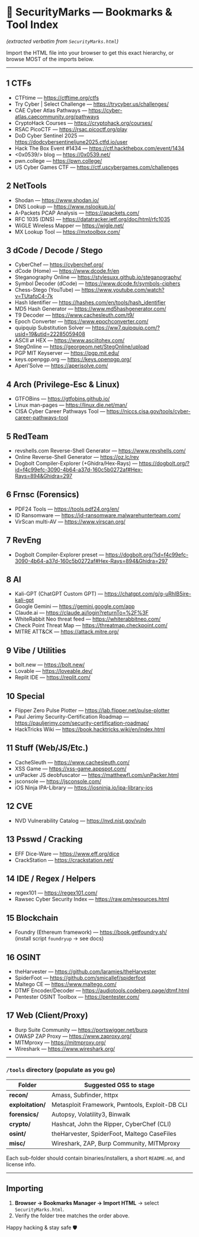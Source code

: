 # 🔐 SecurityMarks — Bookmarks & Tool Index  
*(extracted verbatim from `SecurityMarks.html`)*

Import the HTML file into your browser to get this exact hierarchy, or browse MOST of the imports below.

---

## 1  CTFs
- CTFtime — <https://ctftime.org/ctfs>
- Try Cyber | Select Challenge — <https://trycyber.us/challenges/>
- CAE Cyber Atlas Pathways — <https://cyber-atlas.caecommunity.org/pathways>
- CryptoHack Courses — <https://cryptohack.org/courses/>
- RSAC PicoCTF — <https://rsac.picoctf.org/play>
- DoD Cyber Sentinel 2025 — <https://dodcybersentineljune2025.ctfd.io/user>
- Hack The Box Event #1434 — <https://ctf.hackthebox.com/event/1434>
- &lt;0x0539/&gt; blog — <https://0x0539.net/>
- pwn.college — <https://pwn.college/>
- US Cyber Games CTF — <https://ctf.uscybergames.com/challenges>

## 2  NetTools
- Shodan — <https://www.shodan.io/>
- DNS Lookup — <https://www.nslookup.io/>
- A-Packets PCAP Analysis — <https://apackets.com/>
- RFC 1035 (DNS) — <https://datatracker.ietf.org/doc/html/rfc1035>
- WiGLE Wireless Mapper — <https://wigle.net/>
- MX Lookup Tool — <https://mxtoolbox.com/>

## 3  dCode / Decode / Stego
- CyberChef — <https://cyberchef.org/>
- dCode (Home) — <https://www.dcode.fr/en>
- Steganography Online — <https://stylesuxx.github.io/steganography/>
- Symbol Decoder (dCode) — <https://www.dcode.fr/symbols-ciphers>
- Chess-Stego (YouTube) — <https://www.youtube.com/watch?v=TUtafoC4-7k>
- Hash Identifier — <https://hashes.com/en/tools/hash_identifier>
- MD5 Hash Generator — <https://www.md5hashgenerator.com/>
- T9 Decoder — <https://www.cachesleuth.com/t9/>
- Epoch Converter — <https://www.epochconverter.com/>
- quipquip Substitution Solver — <https://ww7.quipquip.com/?usid=19&utid=22285059408>
- ASCII ⇄ HEX — <https://www.asciitohex.com/>
- StegOnline — <https://georgeom.net/StegOnline/upload>
- PGP MIT Keyserver — <https://pgp.mit.edu/>
- keys.openpgp.org — <https://keys.openpgp.org/>
- Aperi’Solve — <https://aperisolve.com/>

## 4  Arch (Privilege-Esc & Linux)
- GTFOBins — <https://gtfobins.github.io/>
- Linux man-pages — <https://linux.die.net/man/>
- CISA Cyber Career Pathways Tool — <https://niccs.cisa.gov/tools/cyber-career-pathways-tool>

## 5  RedTeam
- revshells.com Reverse-Shell Generator — <https://www.revshells.com/>
- Online Reverse-Shell Generator — <https://oz.lc/rev>  <!-- link name in file › turns to dogbolt? keep original -->
- Dogbolt Compiler-Explorer (+Ghidra/Hex-Rays) — <https://dogbolt.org/?id=f4c99efc-3090-4b64-a37d-160c5b0272af#Hex-Rays=894&Ghidra=297>

## 6  Frnsc (Forensics)
- PDF24 Tools — <https://tools.pdf24.org/en/>
- ID Ransomware — <https://id-ransomware.malwarehunterteam.com/>
- VirScan multi-AV — <https://www.virscan.org/>

## 7  RevEng
- Dogbolt Compiler-Explorer preset — <https://dogbolt.org/?id=f4c99efc-3090-4b64-a37d-160c5b0272af#Hex-Rays=894&Ghidra=297>

## 8  AI
- Kali-GPT (ChatGPT Custom GPT) — <https://chatgpt.com/g/g-uRhIB5ire-kali-gpt>
- Google Gemini — <https://gemini.google.com/app>
- Claude.ai — <https://claude.ai/login?returnTo=%2F%3F>
- WhiteRabbit Neo threat feed — <https://whiterabbitneo.com/>
- Check Point Threat Map — <https://threatmap.checkpoint.com/>
- MITRE ATT&CK — <https://attack.mitre.org/>

## 9  Vibe / Utilities
- bolt.new — <https://bolt.new/>
- Lovable — <https://loveable.dev/>  <!-- alias “Lovable” -->
- Replit IDE — <https://replit.com/>

## 10  Special
- Flipper Zero Pulse Plotter — <https://lab.flipper.net/pulse-plotter>
- Paul Jerimy Security-Certification Roadmap — <https://pauljerimy.com/security-certification-roadmap/>
- HackTricks Wiki — <https://book.hacktricks.wiki/en/index.html>

## 11  Stuff (Web/JS/Etc.)
- CacheSleuth — <https://www.cachesleuth.com/>
- XSS Game — <https://xss-game.appspot.com/>
- unPacker JS deobfuscator — <https://matthewfl.com/unPacker.html>
- jsconsole — <https://jsconsole.com/>
- iOS Ninja IPA-Library — <https://iosninja.io/ipa-library-ios>

## 12  CVE
- NVD Vulnerability Catalog — <https://nvd.nist.gov/vuln>

## 13  Psswd / Cracking
- EFF Dice-Ware — <https://www.eff.org/dice>
- CrackStation — <https://crackstation.net/>

## 14  IDE / Regex / Helpers
- regex101 — <https://regex101.com/>
- Rawsec Cyber Security Index — <https://raw.pm/resources.html>

## 15  Blockchain
- Foundry (Ethereum framework) — <https://book.getfoundry.sh/>  
  (install script `foundryup` → see docs)

## 16  OSINT
- theHarvester — <https://github.com/laramies/theHarvester>
- SpiderFoot — <https://github.com/smicallef/spiderfoot>
- Maltego CE — <https://www.maltego.com/>
- DTMF Encoder/Decoder — <https://audiotools.codeberg.page/dtmf.html>
- Pentester OSINT Toolbox — <https://pentester.com/>

## 17  Web (Client/Proxy)
- Burp Suite Community — <https://portswigger.net/burp>
- OWASP ZAP Proxy — <https://www.zaproxy.org/>
- MITMproxy — <https://mitmproxy.org/>
- Wireshark — <https://www.wireshark.org/>

---

### `/tools` directory (populate as you go)

| Folder | Suggested OSS to stage |
|--------|------------------------|
| **recon/** | Amass, Subfinder, httpx |
| **exploitation/** | Metasploit Framework, Pwntools, Exploit-DB CLI |
| **forensics/** | Autopsy, Volatility3, Binwalk |
| **crypto/** | Hashcat, John the Ripper, CyberChef (CLI) |
| **osint/** | theHarvester, SpiderFoot, Maltego CaseFiles |
| **misc/** | Wireshark, ZAP, Burp Community, MITMproxy |

Each sub-folder should contain binaries/installers, a short `README.md`, and license info.

---

## Importing

1. **Browser → Bookmarks Manager → Import HTML** → select `SecurityMarks.html`.  
2. Verify the folder tree matches the order above.  

Happy hacking & stay safe 🛡️
